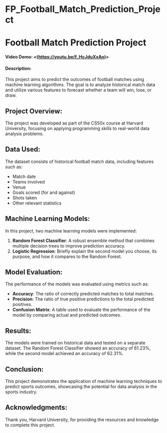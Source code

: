 # FP_Football_Match_Prediction_Project


# Football Match Prediction Project
#### Video Demo: <(https://youtu.be/f_HcJduXxAo)>
#### Description:
This project aims to predict the outcomes of football matches using machine learning algorithms. The goal is to analyze historical match data and utilize various features to forecast whether a team will win, lose, or draw.

## Project Overview:
The project was developed as part of the CS50x course at Harvard University, focusing on applying programming skills to real-world data analysis problems. 

## Data Used:
The dataset consists of historical football match data, including features such as:
- Match date
- Teams involved
- Venue
- Goals scored (for and against)
- Shots taken
- Other relevant statistics

## Machine Learning Models:
In this project, two machine learning models were implemented:
1. **Random Forest Classifier**: A robust ensemble method that combines multiple decision trees to improve prediction accuracy.
2. **Logistic Regression**: Briefly explain the second model you choose, its purpose, and how it compares to the Random Forest.

## Model Evaluation:
The performance of the models was evaluated using metrics such as:
- **Accuracy**: The ratio of correctly predicted matches to total matches.
- **Precision**: The ratio of true positive predictions to the total predicted positives.
- **Confusion Matrix**: A table used to evaluate the performance of the model by comparing actual and predicted outcomes.

## Results:
The models were trained on historical data and tested on a separate dataset. The Random Forest Classifier showed an accuracy of 61.23%, while the second model achieved an accuracy of 62.31%. 

## Conclusion:
This project demonstrates the application of machine learning techniques to predict sports outcomes, showcasing the potential for data analysis in the sports industry. 

## Acknowledgments:
Thank you, Harvard University, for providing the resources and knowledge to complete this project.
